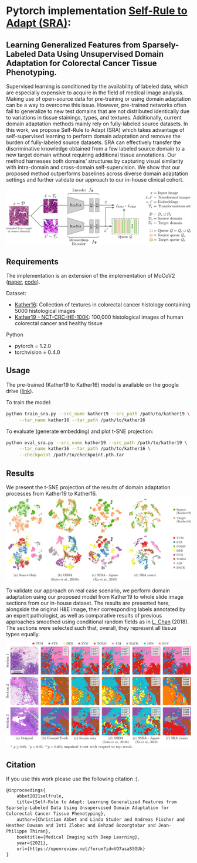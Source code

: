 # Pytorch implementation [Self-Rule to Adapt (SRA)](https://openreview.net/forum?id=VO7asaS5GUk):
## Learning Generalized Features from Sparsely-Labeled Data Using Unsupervised Domain Adaptation for Colorectal Cancer Tissue Phenotyping.

Supervised learning is conditioned by the availability of labeled data, which are especially expensive to acquire in 
the field of medical image analysis. Making use of open-source data for pre-training or using domain adaptation can be 
a way to overcome this issue. However, pre-trained networks often fail to generalize to new test domains that are not 
distributed identically due to variations in tissue stainings, types, and textures. Additionally, current domain 
adaptation methods mainly rely on fully-labeled source datasets. In this work, we propose Self-Rule to Adapt (SRA)
which takes advantage of self-supervised learning to perform domain adaptation and removes the burden of fully-labeled 
source datasets. SRA can effectively transfer the discriminative knowledge obtained from a few labeled source domain to 
a new target domain without requiring additional tissue annotations. Our method harnesses both domains’ structures by
capturing visual similarity with intra-domain and cross-domain self-supervision. We show that our proposed method 
outperforms baselines across diverse domain adaptation settings and further validate our approach to our in-house 
clinical cohort.

![Segmentation result](figs/pipeline.png)

## Requirements
The implementation is an extension of the implementation of MoCoV2 ([paper](https://arxiv.org/abs/2003.04297), 
[code](https://github.com/facebookresearch/moco)).
 
Dataset:
* [Kather16](https://zenodo.org/record/53169): Collection of textures in colorectal cancer 
histology containing 5000 histological images
* [Kather19 - NCT-CRC-HE-100K](https://zenodo.org/record/1214456): 100,000 histological images of human colorectal cancer 
and healthy tissue

Python
* pytorch = 1.2.0
* torchvision = 0.4.0


## Usage
The pre-trained (Kather19 to Kather16) model is available on the google 
drive ([link](https://drive.google.com/drive/folders/1_4qa2JJPqMvEq6FgoTnmzkvPVgzQWma7?usp=sharing)). 

To train the model:
```bash
python train_sra.py --src_name kather19 --src_path /path/to/kather19 \
     --tar_name kather16 --tar_path /path/to/kather16 
```

To evaluate (generate embedding) and plot t-SNE projection:
```bash
python eval_sra.py --src_name kather19 --src_path /path/to/kather19 \
     --tar_name kather16 --tar_path /path/to/kather16 \
     --checkpoint /path/to/checkpoint.pth.tar
```

## Results

We present the t-SNE projection of the results of domain adaptation processes from Kather19 
to Kather16.
![Kather19 to Kather16](figs/tsne_k19k16.png)

To validate our approach on real case scenario, we perform domain adaptation using our 
proposed model from Kather19 to whole slide image 
sections from our in-house dataset. The results are presented here, alongside the original 
H&E image, their corresponding labels annotated by an expert pathologist, as well as 
comparative results of previous approaches smoothed using conditional random fields as 
in [L. Chan](https://github.com/lyndonchan/hsn_v1) (2018). The sections were selected such that, 
overall, they represent all tissue types equally.

![Segmentation result](figs/seg_wsi.png)

## Citation

If you use this work please use the following citation :).

```text
@inproceedings{
	abbet2021selfrule,
	title={Self-Rule to Adapt: Learning Generalized Features from Sparsely-Labeled Data Using Unsupervised Domain Adaptation for Colorectal Cancer Tissue Phenotyping},
	author={Christian Abbet and Linda Studer and Andreas Fischer and Heather Dawson and Inti Zlobec and Behzad Bozorgtabar and Jean-Philippe Thiran},
	booktitle={Medical Imaging with Deep Learning},
	year={2021},
	url={https://openreview.net/forum?id=VO7asaS5GUk}
}
```

